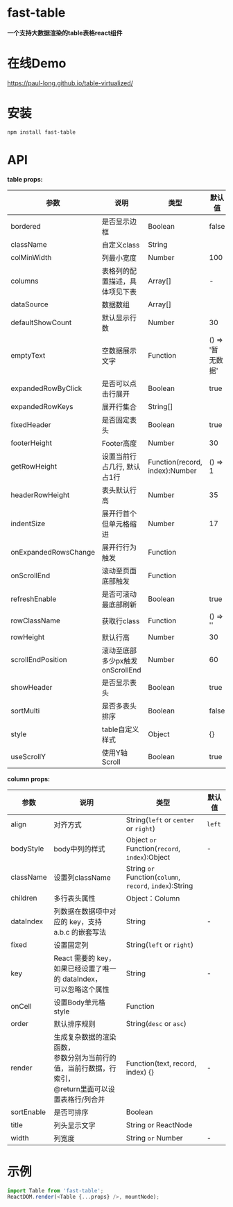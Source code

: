 # fast-table

**一个支持大数据渲染的table表格react组件**

# 在线Demo
https://paul-long.github.io/table-virtualized/

# 安装

```bash
npm install fast-table
```

# API

**table props:**

| 参数 | 说明 | 类型 | 默认值 |
|---|---|---|---|
| bordered | 是否显示边框 | Boolean | false |
| className | 自定义class | String | 
| colMinWidth | 列最小宽度 | Number | 100 |
| columns | 表格列的配置描述，具体项见下表 | Array[] | - ||
| dataSource | 数据数组 | Array[] | |
| defaultShowCount | 默认显示行数 | Number | 30 |
| emptyText | 空数据展示文字 | Function | () => '暂无数据' |
| expandedRowByClick | 是否可以点击行展开 | Boolean | true |
| expandedRowKeys | 展开行集合 | String[] | |
| fixedHeader | 是否固定表头 | Boolean | true |
| footerHeight | Footer高度 | Number | 30 |
| getRowHeight | 设置当前行占几行, 默认占1行 | Function(record, index):Number | () => 1 |
| headerRowHeight | 表头默认行高 | Number | 35 |
| indentSize | 展开行首个但单元格缩进 | Number | 17 |
| onExpandedRowsChange | 展开行行为触发 | Function | |
| onScrollEnd | 滚动至页面底部触发 | Function | |
| refreshEnable | 是否可滚动最底部刷新 | Boolean | true |
| rowClassName | 获取行class | Function |  () => '' |
| rowHeight | 默认行高 | Number | 30 |
| scrollEndPosition | 滚动至底部多少px触发onScrollEnd | Number | 60 |
| showHeader | 是否显示表头 | Boolean | true |
| sortMulti | 是否多表头排序 | Boolean | false |
| style | table自定义样式 | Object | {} |
| useScrollY | 使用Y轴 Scroll | Boolean | true |


**column props:**

| 参数 | 说明 | 类型 | 默认值 |
|---|---|---|---|
| align | 对齐方式 | String(`left` or `center` or `right`) | `left` |
| bodyStyle | body中列的样式 | Object `or` Function(`record`, `index`):Object | - |
| className | 设置列className | String `or` Function(`column`, `record`, `index`):String |  |
| children | 多行表头属性 | Object：Column |  |
| dataIndex | 列数据在数据项中对应的 key，支持 a.b.c 的嵌套写法 | String | - |
| fixed | 设置固定列 | String(`left` or `right`) |  |
| key | React 需要的 key，如果已经设置了唯一的 dataIndex，<br>可以忽略这个属性 | String | - |
| onCell | 设置Body单元格style | Function |  |
| order | 默认排序规则 | String(`desc` or `asc`) |  |
| render | 生成复杂数据的渲染函数，<br>参数分别为当前行的值，当前行数据，行索引，<br>@return里面可以设置表格行/列合并 | Function(text, record, index) {} | - |
| sortEnable | 是否可排序 | Boolean |  |
| title | 列头显示文字 | String or ReactNode |  |
| width | 列宽度| String `or` Number | - |


# 示例

```javascript
import Table from 'fast-table';
ReactDOM.render(<Table {...props} />, mountNode);
```

